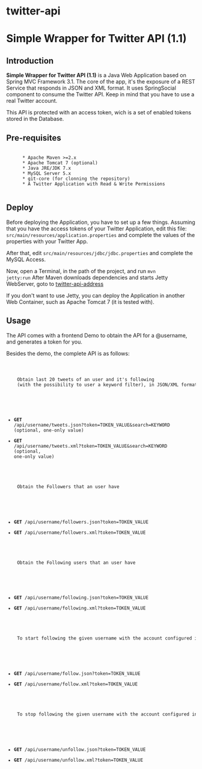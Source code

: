 twitter-api
===========

Simple Wrapper for Twitter API (1.1)
=============

Introduction
------------

<b>Simple Wrapper for Twitter API (1.1)</b> is a Java Web Application based on Spring MVC Framework 3.1.
The core of the app, it's the exposure of a REST Service that responds in JSON and XML format.
It uses SpringSocial component to consume the Twitter API.
Keep in mind that you have to use a real Twitter account.

This API is protected with an access token, wich is a set of enabled tokens stored in the Database.

Pre-requisites
--------------

<pre>
  <code>
      * Apache Maven >=2.x
      * Apache Tomcat 7 (optional)
      * Java JRE/JDK 7.x
      * MySQL Server 5.x
      * git-core (for clonning the repository)
      * A Twitter Application with Read & Write Permissions
   </code>
</pre> 

Deploy
------
Before deploying the Application, you have to set up a few things.
Assuming that you have the access tokens of your Twitter Application, edit this file:
<code>src/main/resources/application.properties</code> and complete the values of the properties with your Twitter App.

After that, edit <code>src/main/resources/jdbc/jdbc.properties</code> and complete the MySQL Access. 

Now, open a Terminal, in the path of the project, and run <code>mvn jetty:run</code>
After Maven downloads dependencies and starts Jetty WebServer, goto to [twitter-api-address]

If you don't want to use Jetty, you can deploy the Application in another Web Container, such as Apache Tomcat 7 (it is tested with).

Usage
------

The API comes with a frontend Demo to obtain the API for a @username, and generates a token for you.

Besides the demo, the complete API is as follows:
<code>
  <pre>
    Obtain last 20 tweets of an user and it's following 
    (with the possibility to user a keyword filter), in JSON/XML format
  </pre>
  * <b>GET</b> /api/username/tweets.json?token=TOKEN_VALUE&search=KEYWORD (optional, one-only value)
  * <b>GET</b> /api/username/tweets.xml?token=TOKEN_VALUE&search=KEYWORD (optional, one-only value)

  <pre>
    Obtain the Followers that an user have
  </pre>
  * <b>GET</b> /api/username/followers.json?token=TOKEN_VALUE
  * <b>GET</b> /api/username/followers.xml?token=TOKEN_VALUE
  
  <pre>
    Obtain the Following users that an user have
  </pre>
  * <b>GET</b> /api/username/following.json?token=TOKEN_VALUE
  * <b>GET</b> /api/username/following.xml?token=TOKEN_VALUE
  
  <pre>
    To start following the given username with the account configured in the API
  </pre>
  * <b>GET</b> /api/username/follow.json?token=TOKEN_VALUE
  * <b>GET</b> /api/username/follow.xml?token=TOKEN_VALUE
  
  <pre>
    To stop following the given username with the account configured in the API
  </pre>
  * <b>GET</b> /api/username/unfollow.json?token=TOKEN_VALUE
  * <b>GET</b> /api/username/unfollow.xml?token=TOKEN_VALUE
</code>





[twitter-api-address]: http://localhost:8080/twitter-api